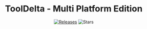 <h1 align="center">ToolDelta - Multi Platform Edition</h1>
<p align="center">
  <a href="https://github.com/xingchentye/ToolDelta-Game_Texts/releases"><img src="https://img.shields.io/github/v/release/xingchentye/ToolDelta-Game_Texts?display_name=tag&sort=semver" alt="Releases"></a>
  <img src="https://img.shields.io/github/stars/SuperScript-PRC/ToolDelta.svg?style=falt" alt="Stars">
</p>
